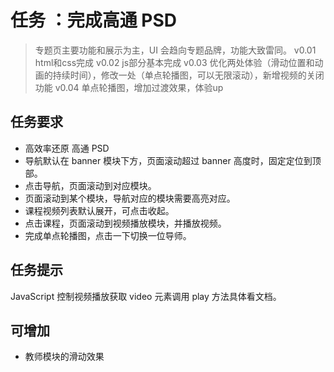 # 任务 ：完成高通 PSD

> 专题页主要功能和展示为主，UI 会趋向专题品牌，功能大致雷同。
> v0.01 html和css完成
> v0.02 js部分基本完成
> v0.03 优化两处体验（滑动位置和动画的持续时间），修改一处（单点轮播图，可以无限滚动），新增视频的关闭功能
> v0.04 单点轮播图，增加过渡效果，体验up

## 任务要求

+ 高效率还原 高通 PSD
+ 导航默认在 banner 模块下方，页面滚动超过 banner 高度时，固定定位到顶部。
+ 点击导航，页面滚动到对应模块。
+ 页面滚动到某个模块，导航对应的模块需要高亮对应。
+ 课程视频列表默认展开，可点击收起。
+ 点击课程，页面滚动到视频播放模块，并播放视频。
+ 完成单点轮播图，点击一下切换一位导师。
  
## 任务提示

JavaScript 控制视频播放获取 video 元素调用 play 方法具体看文档。

## 可增加

+ 教师模块的滑动效果
